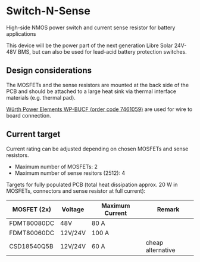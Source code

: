# Switch-N-Sense
High-side NMOS power switch and current sense resistor for battery applications

This device will be the power part of the next generation Libre Solar 24V-48V BMS, but can also be used for lead-acid battery protection switches.

## Design considerations

The MOSFETs and the sense resistors are mounted at the back side of the PCB and should be attached to a large heat sink via thermal interface materials (e.g. thermal pad).

[Würth Power Elements WP-BUCF (order code 7461059)](https://powerelement.we-online.de/p/s/1406/93172-PowerOne-Bush-vertical-through-hole.html) are used for wire to board connection.

## Current target

Current rating can be adjusted depending on chosen MOSFETs and sense resistors.

- Maximum number of MOSFETs: 2
- Maximum number of sense resitors (2512): 4

Targets for fully populated PCB (total heat dissipation approx. 20 W in MOSFETs, connectors and sense resistor at full current):

| MOSFET (2x) | Voltage | Maximum Current | Remark            |
|-------------|---------|-----------------|-------------------|
| FDMT80080DC | 48V     | 80 A            |                   |
| FDMT80060DC | 12V/24V | 100 A           |                   |
| CSD18540Q5B | 12V/24V | 60 A            | cheap alternative |
